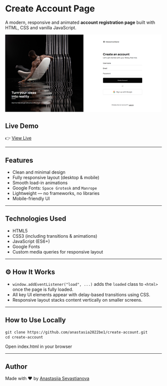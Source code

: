 # Create Account Page

A modern, responsive and animated **account registration page** built with HTML, CSS and vanilla JavaScript.

![Preview](./img/preview.png)

##  Live Demo

👉 [View Live](https://anastasia2022be1.github.io/create-account/) 

---

##  Features

-  Clean and minimal design
-  Fully responsive layout (desktop & mobile)
-  Smooth load-in animations
-  Google Fonts: `Space Grotesk` and `Manrope`
-  Lightweight — no frameworks, no libraries
-  Mobile-friendly UI

---

##  Technologies Used

- HTML5
- CSS3 (including transitions & animations)
- JavaScript (ES6+)
- Google Fonts
- Custom media queries for responsive layout

---


## ⚙️ How It Works

- `window.addEventListener("load", ...)` adds the `loaded` class to `<html>` once the page is fully loaded.
- All key UI elements appear with delay-based transitions using CSS.
- Responsive layout stacks content vertically on smaller screens.

---

##  How to Use Locally

```
git clone https://github.com/anastasia2022be1/create-account.git
cd create-account
```
 Open index.html in your browser

---

## Author
Made with ❤️ by [Anastasiia Sevastianova](https://github.com/anastasia2022be1)
